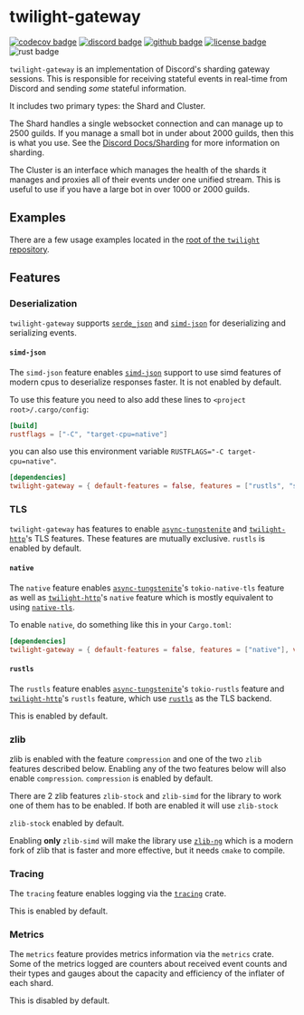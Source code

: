 <!-- cargo-sync-readme start -->

# twilight-gateway

[![codecov badge][]][codecov link] [![discord badge][]][discord link] [![github badge][]][github link] [![license badge][]][license link] ![rust badge]

`twilight-gateway` is an implementation of Discord's sharding gateway sessions.
This is responsible for receiving stateful events in real-time from Discord
and sending *some* stateful information.

It includes two primary types: the Shard and Cluster.

The Shard handles a single websocket connection and can manage up to 2500
guilds. If you manage a small bot in under about 2000 guilds, then this is
what you use. See the [Discord Docs/Sharding][docs:discord:sharding] for more
information on sharding.

The Cluster is an interface which manages the health of the shards it
manages and proxies all of their events under one unified stream. This is
useful to use if you have a large bot in over 1000 or 2000 guilds.

## Examples

There are a few usage examples located in the [root of the `twilight`
repository][github examples link].

## Features

### Deserialization

`twilight-gateway` supports [`serde_json`] and [`simd-json`] for
deserializing and serializing events.

#### `simd-json`

The `simd-json` feature enables [`simd-json`] support to use simd features
of modern cpus to deserialize responses faster. It is not enabled by
default.

To use this feature you need to also add these lines to
`<project root>/.cargo/config`:

```toml
[build]
rustflags = ["-C", "target-cpu=native"]
```
you can also use this environment variable `RUSTFLAGS="-C target-cpu=native"`.

```toml
[dependencies]
twilight-gateway = { default-features = false, features = ["rustls", "simd-json"], version = "0.2" }
```

### TLS

`twilight-gateway` has features to enable [`async-tungstenite`] and
[`twilight-http`]'s TLS features. These features are mutually exclusive.
`rustls` is enabled by default.

#### `native`

The `native` feature enables [`async-tungstenite`]'s `tokio-native-tls`
feature as well as [`twilight-http`]'s `native` feature which is mostly
equivalent to using [`native-tls`].

To enable `native`, do something like this in your `Cargo.toml`:

```toml
[dependencies]
twilight-gateway = { default-features = false, features = ["native"], version = "0.2" }
```

#### `rustls`

The `rustls` feature enables [`async-tungstenite`]'s `tokio-rustls` feature and
[`twilight-http`]'s `rustls` feature, which use [`rustls`] as the TLS backend.

This is enabled by default.

### zlib

zlib is enabled with the feature `compression` and one of the two `zlib` features
described below. Enabling any of the two features below will also enable
`compression`. `compression` is enabled by default.

There are 2 zlib features `zlib-stock` and `zlib-simd` for the library to work
one of them has to be enabled. If both are enabled it will use `zlib-stock`

`zlib-stock` enabled by default.

Enabling **only** `zlib-simd` will make the library use [`zlib-ng`] which is a modern
fork of zlib that is faster and more effective, but it needs `cmake` to compile.

### Tracing

The `tracing` feature enables logging via the [`tracing`] crate.

This is enabled by default.

### Metrics

The `metrics` feature provides metrics information via the `metrics` crate.
Some of the metrics logged are counters about received event counts and
their types and gauges about the capacity and efficiency of the inflater of
each shard.

This is disabled by default.

[`async-tungstenite`]: https://crates.io/crates/async-tungstenite
[`native-tls`]: https://crates.io/crates/native-tls
[`rustls`]: https://crates.io/crates/rustls
[`serde_json`]: https://crates.io/crates/serde_json
[`simd-json`]: https://crates.io/crates/simd-json
[`tracing`]: https://crates.io/crates/tracing
[`twilight-http`]: https://twilight-rs.github.io/twilight/twilight_http/index.html
[`zlib-ng`]: https://github.com/zlib-ng/zlib-ng
[codecov badge]: https://img.shields.io/codecov/c/gh/twilight-rs/twilight?logo=codecov&style=for-the-badge&token=E9ERLJL0L2
[codecov link]: https://app.codecov.io/gh/twilight-rs/twilight/
[discord badge]: https://img.shields.io/discord/745809834183753828?color=%237289DA&label=discord%20server&logo=discord&style=for-the-badge
[discord link]: https://discord.gg/7jj8n7D
[docs:discord:sharding]: https://discord.com/developers/docs/topics/gateway#sharding
[github badge]: https://img.shields.io/badge/github-twilight-6f42c1.svg?style=for-the-badge&logo=github
[github examples link]: https://github.com/twilight-rs/twilight/tree/main/examples
[github link]: https://github.com/twilight-rs/twilight
[license badge]: https://img.shields.io/badge/license-ISC-blue.svg?style=for-the-badge&logo=pastebin
[license link]: https://github.com/twilight-rs/twilight/blob/main/LICENSE.md
[rust badge]: https://img.shields.io/badge/rust-1.53+-93450a.svg?style=for-the-badge&logo=rust

<!-- cargo-sync-readme end -->
